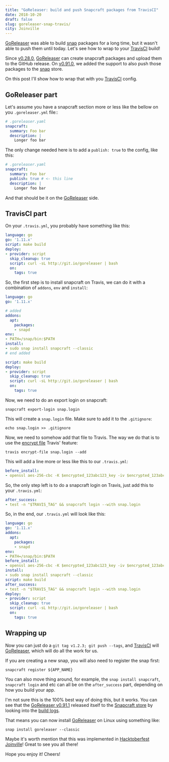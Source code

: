 ```yaml
---
title: "GoReleaser: build and push Snapcraft packages from TravisCI"
date: 2018-10-20
draft: false
slug: goreleaser-snap-travis/
city: Joinville
---
```


[GoReleaser](https://goreleaser.com/) was able to build [snap](https://snapcraft.io/goreleaser) packages for a long time, but it wasn't able to push them until today. Let's see how to wrap to your [TravisCI](https://travis-ci.org/goreleaser/goreleaser) build!

<!--more-->

Since [v0.28.0](https://github.com/goreleaser/goreleaser/releases/tag/v0.28.0), [GoReleaser](https://goreleaser.com/) can create snapcraft packages and
upload them to the GitHub release. On [v0.91.0](https://github.com/goreleaser/goreleaser/releases/tag/v0.91.0), we added the support
to also push those packages to the [snap](https://snapcraft.io/goreleaser) store.

On this post I'll show how to wrap that with you [TravisCI](https://travis-ci.org/goreleaser/goreleaser) config.

## GoReleaser part

Let's assume you have a snapcraft section more or less like the bellow
on you `.goreleaser.yml` file::

```yaml
# .goreleaser.yaml
snapcraft:
  summary: Foo bar
  description: |
    Longer foo bar
```

The only change needed here is to add a `publish: true` to the config, like
this:

```yaml
# .goreleaser.yaml
snapcraft:
  summary: Foo bar
  publish: true # <- this line
  description: |
    Longer foo bar
```

And that should be it on the [GoReleaser](https://goreleaser.com/) side.

## TravisCI part

On your `.travis.yml`, you probably have something like this:

```yaml
language: go
go: '1.11.x'
script: make build
deploy:
- provider: script
  skip_cleanup: true
  script: curl -sL http://git.io/goreleaser | bash
  on:
    tags: true
```

So, the first step is to install snapcraft on Travis, we can do it with
a combination of `addons`, `env` and `install`:

```yaml
language: go
go: '1.11.x'

# added
addons:
  apt:
    packages:
    - snapd
env:
- PATH=/snap/bin:$PATH
install:
- sudo snap install snapcraft --classic
# end added

script: make build
deploy:
- provider: script
  skip_cleanup: true
  script: curl -sL http://git.io/goreleaser | bash
  on:
    tags: true
```

Now, we need to do an export login on snapcraft:

```shell
snapcraft export-login snap.login
```

This will create a `snap.login` file. Make sure to add it to the `.gitignore`:

```shell
echo snap.login >> .gitignore
```

Now, we need to somehow add that file to Travis. The way we do that is to use
the [encrypt file](https://docs.travis-ci.com/user/encrypting-files/) Travis' feature:

```shell
travis encrypt-file snap.login --add
```

This will add a line more or less like this to our `.travis.yml`:

```yaml
before_install:
- openssl aes-256-cbc -K $encrypted_123abc123_key -iv $encrypted_123abc123_iv -in snap.login.enc -out snap.login -d
```

So, the only step left is to do a snapcraft login on Travis, just add this
to your `.travis.yml`:

```yaml
after_success:
- test -n "$TRAVIS_TAG" && snapcraft login --with snap.login
```

So, in the end, our `.travis.yml` will look like this:

```yaml
language: go
go: '1.11.x'
addons:
  apt:
    packages:
    - snapd
env:
- PATH=/snap/bin:$PATH
before_install:
- openssl aes-256-cbc -K $encrypted_123abc123_key -iv $encrypted_123abc123_iv -in snap.login.enc -out snap.login -d
install:
- sudo snap install snapcraft --classic
script: make build
after_success:
- test -n "$TRAVIS_TAG" && snapcraft login --with snap.login
deploy:
- provider: script
  skip_cleanup: true
  script: curl -sL http://git.io/goreleaser | bash
  on:
    tags: true
```

## Wrapping up

Now you can just do a `git tag v1.2.3; git push --tags`, and [TravisCI](https://travis-ci.org/goreleaser/goreleaser) will
[GoReleaser](https://goreleaser.com/), which will do all the work for us.

If you are creating a new snap, you will also need to register the snap
first:

```shell
snapcraft register ${APP_NAME}
```

You can also move thing around, for example, the `snap install snapcraft`,
`snapcraft login` and etc can all be on the `after_success` part, depending
on how you build your app.

I'm not sure this is the 100% best way of doing this, but it works.
You can see that the [GoReleaser v0.91.1](https://github.com/goreleaser/goreleaser/releases/tag/v0.91.1) released itself
to the [Snapcraft store](https://snapcraft.io/goreleaser) by looking into the [build logs](https://travis-ci.org/goreleaser/goreleaser/builds/444189008).

That means you can now install [GoReleaser](https://goreleaser.com/) on Linux using something like:

```shell
snap install goreleaser --classic
```

Maybe it's worth mention that this was implemented in
[Hacktoberfest Joinville](http://hacktoberfest.joinville.br/)! Great to see you all there!

Hope you enjoy it! Cheers!

